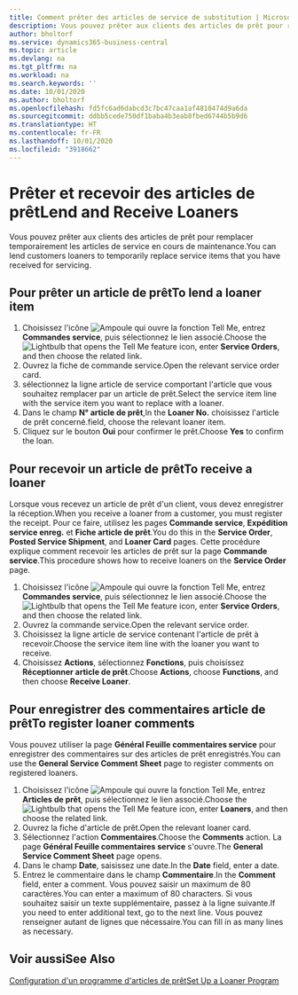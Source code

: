 ```yaml
---
title: Comment prêter des articles de service de substitution | Microsoft Docs
description: Vous pouvez prêter aux clients des articles de prêt pour remplacer temporairement les articles de service en cours de maintenance.
author: bholtorf
ms.service: dynamics365-business-central
ms.topic: article
ms.devlang: na
ms.tgt_pltfrm: na
ms.workload: na
ms.search.keywords: ''
ms.date: 10/01/2020
ms.author: bholtorf
ms.openlocfilehash: fd5fc6ad6dabcd3c7bc47caa1af4810474d9a6da
ms.sourcegitcommit: ddbb5cede750df1baba4b3eab8fbed6744b5b9d6
ms.translationtype: HT
ms.contentlocale: fr-FR
ms.lasthandoff: 10/01/2020
ms.locfileid: "3918662"
---
```

# <a name="lend-and-receive-loaners"></a><span data-ttu-id="989b8-103">Prêter et recevoir des articles de prêt</span><span class="sxs-lookup"><span data-stu-id="989b8-103">Lend and Receive Loaners</span></span>
<span data-ttu-id="989b8-104">Vous pouvez prêter aux clients des articles de prêt pour remplacer temporairement les articles de service en cours de maintenance.</span><span class="sxs-lookup"><span data-stu-id="989b8-104">You can lend customers loaners to temporarily replace service items that you have received for servicing.</span></span>  
  
## <a name="to-lend-a-loaner-item"></a><span data-ttu-id="989b8-105">Pour prêter un article de prêt</span><span class="sxs-lookup"><span data-stu-id="989b8-105">To lend a loaner item</span></span>    
1. <span data-ttu-id="989b8-106">Choisissez l'icône ![Ampoule qui ouvre la fonction Tell Me](media/ui-search/search_small.png "Dites-moi ce que vous voulez faire"), entrez **Commandes service**, puis sélectionnez le lien associé.</span><span class="sxs-lookup"><span data-stu-id="989b8-106">Choose the ![Lightbulb that opens the Tell Me feature](media/ui-search/search_small.png "Tell me what you want to do") icon, enter **Service Orders**, and then choose the related link.</span></span>  
2. <span data-ttu-id="989b8-107">Ouvrez la fiche de commande service.</span><span class="sxs-lookup"><span data-stu-id="989b8-107">Open the relevant service order card.</span></span>  
3. <span data-ttu-id="989b8-108">sélectionnez la ligne article de service comportant l'article que vous souhaitez remplacer par un article de prêt.</span><span class="sxs-lookup"><span data-stu-id="989b8-108">Select the service item line with the service item you want to replace with a loaner.</span></span>  
4. <span data-ttu-id="989b8-109">Dans le champ **N° article de prêt**,</span><span class="sxs-lookup"><span data-stu-id="989b8-109">In the **Loaner No.**</span></span> <span data-ttu-id="989b8-110">choisissez l'article de prêt concerné.</span><span class="sxs-lookup"><span data-stu-id="989b8-110">field, choose the relevant loaner item.</span></span>  
5. <span data-ttu-id="989b8-111">Cliquez sur le bouton **Oui** pour confirmer le prêt.</span><span class="sxs-lookup"><span data-stu-id="989b8-111">Choose **Yes** to confirm the loan.</span></span>  

## <a name="to-receive-a-loaner"></a><span data-ttu-id="989b8-112">Pour recevoir un article de prêt</span><span class="sxs-lookup"><span data-stu-id="989b8-112">To receive a loaner</span></span>  
<span data-ttu-id="989b8-113">Lorsque vous recevez un article de prêt d'un client, vous devez enregistrer la réception.</span><span class="sxs-lookup"><span data-stu-id="989b8-113">When you receive a loaner from a customer, you must register the receipt.</span></span> <span data-ttu-id="989b8-114">Pour ce faire, utilisez les pages **Commande service**, **Expédition service enreg.** et **Fiche article de prêt**.</span><span class="sxs-lookup"><span data-stu-id="989b8-114">You do this in the **Service Order**, **Posted Service Shipment**, and **Loaner Card** pages.</span></span> <span data-ttu-id="989b8-115">Cette procédure explique comment recevoir les articles de prêt sur la page **Commande service**.</span><span class="sxs-lookup"><span data-stu-id="989b8-115">This procedure shows how to receive loaners on the **Service Order** page.</span></span>  
  
1. <span data-ttu-id="989b8-116">Choisissez l'icône ![Ampoule qui ouvre la fonction Tell Me](media/ui-search/search_small.png "Dites-moi ce que vous voulez faire"), entrez **Commandes service**, puis sélectionnez le lien associé.</span><span class="sxs-lookup"><span data-stu-id="989b8-116">Choose the ![Lightbulb that opens the Tell Me feature](media/ui-search/search_small.png "Tell me what you want to do") icon, enter **Service Orders**, and then choose the related link.</span></span>  
2. <span data-ttu-id="989b8-117">Ouvrez la commande service.</span><span class="sxs-lookup"><span data-stu-id="989b8-117">Open the relevant service order.</span></span>  
3. <span data-ttu-id="989b8-118">Choisissez la ligne article de service contenant l'article de prêt à recevoir.</span><span class="sxs-lookup"><span data-stu-id="989b8-118">Choose the service item line with the loaner you want to receive.</span></span>  
4. <span data-ttu-id="989b8-119">Choisissez **Actions**, sélectionnez **Fonctions**, puis choisissez **Réceptionner article de prêt**.</span><span class="sxs-lookup"><span data-stu-id="989b8-119">Choose **Actions**, choose **Functions**, and then choose **Receive Loaner**.</span></span>  

## <a name="to-register-loaner-comments"></a><span data-ttu-id="989b8-120">Pour enregistrer des commentaires article de prêt</span><span class="sxs-lookup"><span data-stu-id="989b8-120">To register loaner comments</span></span>  
<span data-ttu-id="989b8-121">Vous pouvez utiliser la page **Général Feuille commentaires service** pour enregistrer des commentaires sur des articles de prêt enregistrés.</span><span class="sxs-lookup"><span data-stu-id="989b8-121">You can use the **General Service Comment Sheet** page to register comments on registered loaners.</span></span>  
  
1. <span data-ttu-id="989b8-122">Choisissez l'icône ![Ampoule qui ouvre la fonction Tell Me](media/ui-search/search_small.png "Dites-moi ce que vous voulez faire"), entrez **Articles de prêt**, puis sélectionnez le lien associé.</span><span class="sxs-lookup"><span data-stu-id="989b8-122">Choose the ![Lightbulb that opens the Tell Me feature](media/ui-search/search_small.png "Tell me what you want to do") icon, enter **Loaners**, and then choose the related link.</span></span>  
2. <span data-ttu-id="989b8-123">Ouvrez la fiche d'article de prêt.</span><span class="sxs-lookup"><span data-stu-id="989b8-123">Open the relevant loaner card.</span></span>  
3. <span data-ttu-id="989b8-124">Sélectionnez l'action **Commentaires**.</span><span class="sxs-lookup"><span data-stu-id="989b8-124">Choose the **Comments** action.</span></span> <span data-ttu-id="989b8-125">La page **Général Feuille commentaires service** s'ouvre.</span><span class="sxs-lookup"><span data-stu-id="989b8-125">The **General Service Comment Sheet** page opens.</span></span>  
4. <span data-ttu-id="989b8-126">Dans le champ **Date**, saisissez une date.</span><span class="sxs-lookup"><span data-stu-id="989b8-126">In the **Date** field, enter a date.</span></span>  
5. <span data-ttu-id="989b8-127">Entrez le commentaire dans le champ **Commentaire**.</span><span class="sxs-lookup"><span data-stu-id="989b8-127">In the **Comment** field, enter a comment.</span></span> <span data-ttu-id="989b8-128">Vous pouvez saisir un maximum de 80 caractères.</span><span class="sxs-lookup"><span data-stu-id="989b8-128">You can enter a maximum of 80 characters.</span></span> <span data-ttu-id="989b8-129">Si vous souhaitez saisir un texte supplémentaire, passez à la ligne suivante.</span><span class="sxs-lookup"><span data-stu-id="989b8-129">If you need to enter additional text, go to the next line.</span></span> <span data-ttu-id="989b8-130">Vous pouvez renseigner autant de lignes que nécessaire.</span><span class="sxs-lookup"><span data-stu-id="989b8-130">You can fill in as many lines as necessary.</span></span>  
  
## <a name="see-also"></a><span data-ttu-id="989b8-131">Voir aussi</span><span class="sxs-lookup"><span data-stu-id="989b8-131">See Also</span></span>  
[<span data-ttu-id="989b8-132">Configuration d'un programme d'articles de prêt</span><span class="sxs-lookup"><span data-stu-id="989b8-132">Set Up a Loaner Program</span></span>](service-how-setup-loaner-program.md)   
